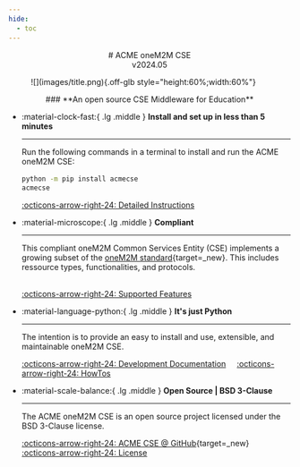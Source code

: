 ```yaml
---
hide:
  - toc
---
```

<div style="margin-botto-0;display:flex;justify-content:center;align-items:center;" markdown>
# ACME oneM2M CSE
</div>
<div style="display:flex;justify-content:center;align-items:center;" markdown>
v2024.05
</div>
<figure markdown="1">
![](images/title.png){.off-glb style="height:60%;width:60%"}
</figure>

<div style="display:flex;justify-content:center;align-items:center;" markdown>
### **An open source CSE Middleware for Education**
</div>


<div style="display:flex;justify-content:center;align-items:center;" markdown>
<div class="grid cards" markdown style="max-width: 45rem;">

-   :material-clock-fast:{ .lg .middle } **Install and set up in less than 5 minutes** 

    ---

	Run the following commands in a terminal to install and run the ACME oneM2M CSE:

	```bash
	python -m pip install acmecse
	acmecse
	
	```

    [:octicons-arrow-right-24: Detailed Instructions](setup/Installation.md)

-   :material-microscope:{ .lg .middle } **Compliant**

    ---

	This compliant oneM2M Common Services Entity (CSE) implements a growing subset of the [oneM2M standard](https://www.onem2m.org){target=_new}.
	This includes ressource types, functionalities, and protocols.
	<br/>
	<br/>

    [:octicons-arrow-right-24: Supported Features](home/Supported.md)

-   :material-language-python:{ .lg .middle } **It's just Python**

    ---

	The intention is to provide an easy to install and use, extensible, and maintainable oneM2M CSE.

    [:octicons-arrow-right-24: Development Documentation](development/Overview.md)&nbsp;&nbsp;&nbsp;&nbsp; [:octicons-arrow-right-24: HowTos](howtos/HowTos.md)
	

-   :material-scale-balance:{ .lg .middle } **Open Source | BSD 3-Clause**

    ---

    The ACME oneM2M CSE is an open source project licensed under the BSD 3-Clause license. 

    [:octicons-arrow-right-24: ACME CSE @ GitHub](https://github.com/ankraft/ACME-oneM2M-CSE){target=_new} &nbsp;&nbsp;&nbsp;&nbsp; [:octicons-arrow-right-24: License](home/License.md)

</div>
</div>
